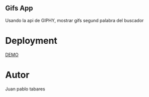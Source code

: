## Gifs App
Usando la api de GIPHY, mostrar gifs segund palabra del buscador

# Deployment
[DEMO](https://jutaga.github.io/gifsApp-React/)

# Autor
Juan pablo tabares 

